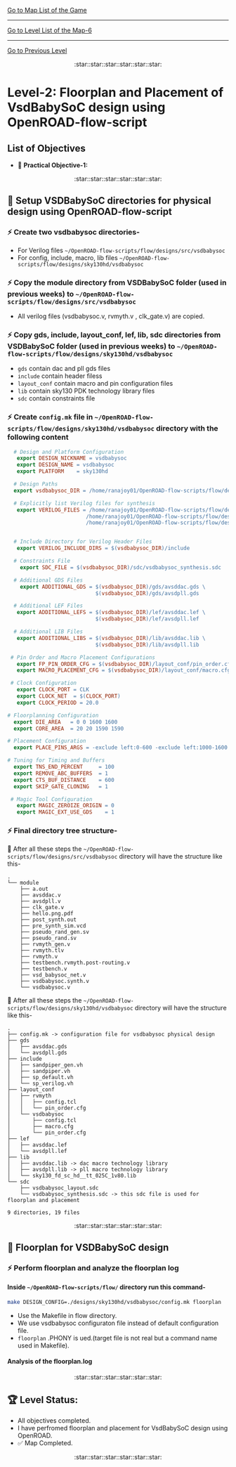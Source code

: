 [Go to Map List of the Game](https://github.com/Ranajoy01/Map_List_Path_to_silicon_RISC_V_SoC_Tapeout_game)

---

[Go to Level List of the Map-6](https://github.com/Ranajoy01/Map_6_Path_to_silicon_RISC_V_SoC_Tapeout_game)

---

[Go to Previous Level](../Level_1/readme.md)

<div align="center">:star::star::star::star::star::star:</div> 

# Level-2: Floorplan and Placement of VsdBabySoC design using OpenROAD-flow-script

## List of Objectives

- :microscope: <b>Practical Objective-1:</b> []()
  
 <div align="center">:star::star::star::star::star::star:</div> 

## :microscope: Setup VSDBabySoC directories for physical design using OpenROAD-flow-script
### :zap: Create two vsdbabysoc directories-
- For Verilog files `~/OpenROAD-flow-scripts/flow/designs/src/vsdbabysoc`
- For config, include, macro, lib files `~/OpenROAD-flow-scripts/flow/designs/sky130hd/vsdbabysoc`

### :zap: Copy the module  directory from VSDBabySoC folder (used in previous weeks) to `~/OpenROAD-flow-scripts/flow/designs/src/vsdbabysoc`
- All verilog files (vsdbabysoc.v, rvmyth.v , clk_gate.v) are copied.

### :zap: Copy gds,  include,  layout_conf,  lef,  lib,  sdc directories from VSDBabySoC folder (used in previous weeks) to `~/OpenROAD-flow-scripts/flow/designs/sky130hd/vsdbabysoc`
- `gds` contain dac and pll gds files
- `include` contain header filess
- `layout_conf` contain macro and pin configuration files
- `lib` contain  sky130 PDK technology library files
- `sdc` contain constraints file

### :zap: Create `config.mk` file in `~/OpenROAD-flow-scripts/flow/designs/sky130hd/vsdbabysoc` directory with the following content
```mk
  # Design and Platform Configuration
   export DESIGN_NICKNAME = vsdbabysoc
   export DESIGN_NAME = vsdbabysoc
   export PLATFORM    = sky130hd

  # Design Paths
  export vsdbabysoc_DIR = /home/ranajoy01/OpenROAD-flow-scripts/flow/designs/sky130hd/$(DESIGN_NICKNAME)

  # Explicitly list Verilog files for synthesis
   export VERILOG_FILES = /home/ranajoy01/OpenROAD-flow-scripts/flow/designs/src/vsdbabysoc/module/vsdbabysoc.v \
                         /home/ranajoy01/OpenROAD-flow-scripts/flow/designs/src/vsdbabysoc/module/rvmyth.v \
                         /home/ranajoy01/OpenROAD-flow-scripts/flow/designs/src/vsdbabysoc/module/clk_gate.v


  # Include Directory for Verilog Header Files
   export VERILOG_INCLUDE_DIRS = $(vsdbabysoc_DIR)/include

  # Constraints File
    export SDC_FILE = $(vsdbabysoc_DIR)/sdc/vsdbabysoc_synthesis.sdc

  # Additional GDS Files
    export ADDITIONAL_GDS = $(vsdbabysoc_DIR)/gds/avsddac.gds \
                            $(vsdbabysoc_DIR)/gds/avsdpll.gds

  # Additional LEF Files
   export ADDITIONAL_LEFS = $(vsdbabysoc_DIR)/lef/avsddac.lef \
                            $(vsdbabysoc_DIR)/lef/avsdpll.lef

  # Additional LIB Files
   export ADDITIONAL_LIBS = $(vsdbabysoc_DIR)/lib/avsddac.lib \
                            $(vsdbabysoc_DIR)/lib/avsdpll.lib

 # Pin Order and Macro Placement Configurations
   export FP_PIN_ORDER_CFG = $(vsdbabysoc_DIR)/layout_conf/pin_order.cfg
   export MACRO_PLACEMENT_CFG = $(vsdbabysoc_DIR)/layout_conf/macro.cfg

 # Clock Configuration
   export CLOCK_PORT = CLK
   export CLOCK_NET  = $(CLOCK_PORT)
   export CLOCK_PERIOD = 20.0

# Floorplanning Configuration
  export DIE_AREA   = 0 0 1600 1600
  export CORE_AREA  = 20 20 1590 1590

# Placement Configuration
  export PLACE_PINS_ARGS = -exclude left:0-600 -exclude left:1000-1600 -exclude right:* -exclude top:* -exclude bottom:*

# Tuning for Timing and Buffers
  export TNS_END_PERCENT     = 100
  export REMOVE_ABC_BUFFERS  = 1
  export CTS_BUF_DISTANCE    = 600
  export SKIP_GATE_CLONING   = 1

 # Magic Tool Configuration
   export MAGIC_ZEROIZE_ORIGIN = 0
   export MAGIC_EXT_USE_GDS    = 1
```

### :zap: Final directory tree structure-

:100: After all these steps the `~/OpenROAD-flow-scripts/flow/designs/src/vsdbabysoc` directory will have the structure like this-
```
.
└── module
    ├── a.out
    ├── avsddac.v
    ├── avsdpll.v
    ├── clk_gate.v
    ├── hello.png.pdf
    ├── post_synth.out
    ├── pre_synth_sim.vcd
    ├── pseudo_rand_gen.sv
    ├── pseudo_rand.sv
    ├── rvmyth_gen.v
    ├── rvmyth.tlv
    ├── rvmyth.v
    ├── testbench.rvmyth.post-routing.v
    ├── testbench.v
    ├── vsd_babysoc_net.v
    ├── vsdbabysoc.synth.v
    └── vsdbabysoc.v

```
:100: After all these steps the `~/OpenROAD-flow-scripts/flow/designs/sky130hd/vsdbabysoc` directory will have the structure like this-
```
.
├── config.mk -> configuration file for vsdbabysoc physical design
├── gds
│   ├── avsddac.gds
│   └── avsdpll.gds
├── include
│   ├── sandpiper_gen.vh
│   ├── sandpiper.vh
│   ├── sp_default.vh
│   └── sp_verilog.vh
├── layout_conf
│   ├── rvmyth
│   │   ├── config.tcl
│   │   └── pin_order.cfg
│   └── vsdbabysoc
│       ├── config.tcl
│       ├── macro.cfg
│       └── pin_order.cfg
├── lef
│   ├── avsddac.lef
│   └── avsdpll.lef
├── lib
│   ├── avsddac.lib -> dac macro technology library
│   ├── avsdpll.lib -> pll macro technology library
│   └── sky130_fd_sc_hd__tt_025C_1v80.lib
└── sdc
    ├── vsdbabysoc_layout.sdc
    └── vsdbabysoc_synthesis.sdc -> this sdc file is used for floorplan and placement

9 directories, 19 files

```
 <div align="center">:star::star::star::star::star::star:</div> 

## :microscope: Floorplan for VSDBabySoC design
### :zap: Perform floorplan and analyze the floorplan log

#### Inside `~/OpenROAD-flow-scripts/flow/` directory run this command-
```bash
make DESIGN_CONFIG=./designs/sky130hd/vsdbabysoc/config.mk floorplan
```
- Use the Makefile in flow directory.
- We use vsdbabysoc configuraton file instead of default configuration file.
- `floorplan` .PHONY is ued.(target file is not real but a command name used in Makefile).

#### Analysis of the floorplan.log


 <div align="center">:star::star::star::star::star::star:</div> 

 ## :trophy: Level Status: 

- All objectives completed.
- I have perfromed floorplan and placement for VsdBabySoC design using OpenROAD.
- :white_check_mark: Map Completed.
  
<div align="center">:star::star::star::star::star::star:</div> 


